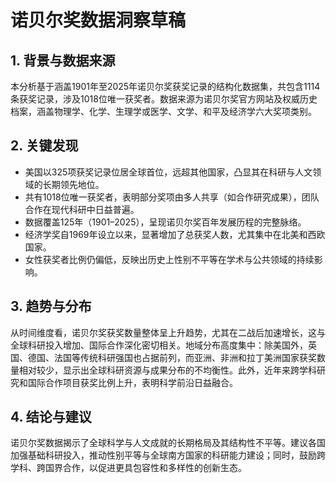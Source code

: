 # 诺贝尔奖数据洞察草稿

## 1. 背景与数据来源  
本分析基于涵盖1901年至2025年诺贝尔奖获奖记录的结构化数据集，共包含1114条获奖记录，涉及1018位唯一获奖者。数据来源为诺贝尔奖官方网站及权威历史档案，涵盖物理学、化学、生理学或医学、文学、和平及经济学六大奖项类别。

## 2. 关键发现  
- 美国以325项获奖记录位居全球首位，远超其他国家，凸显其在科研与人文领域的长期领先地位。  
- 共有1018位唯一获奖者，表明部分奖项由多人共享（如合作研究成果），团队合作在现代科研中日益普遍。  
- 数据覆盖125年（1901–2025），呈现诺贝尔奖百年发展历程的完整脉络。  
- 经济学奖自1969年设立以来，显著增加了总获奖人数，尤其集中在北美和西欧国家。  
- 女性获奖者比例仍偏低，反映出历史上性别不平等在学术与公共领域的持续影响。  

## 3. 趋势与分布  
从时间维度看，诺贝尔奖获奖数量整体呈上升趋势，尤其在二战后加速增长，这与全球科研投入增加、国际合作深化密切相关。地域分布高度集中：除美国外，英国、德国、法国等传统科研强国也占据前列，而亚洲、非洲和拉丁美洲国家获奖数量相对较少，显示出全球科研资源与成果分布的不均衡性。此外，近年来跨学科研究和国际合作项目获奖比例上升，表明科学前沿日益融合。

## 4. 结论与建议  
诺贝尔奖数据揭示了全球科学与人文成就的长期格局及其结构性不平等。建议各国加强基础科研投入，推动性别平等与全球南方国家的科研能力建设；同时，鼓励跨学科、跨国界合作，以促进更具包容性和多样性的创新生态。